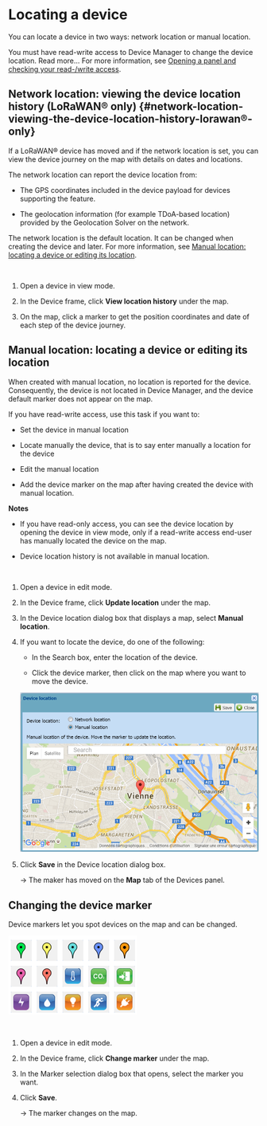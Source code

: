 
# Locating a device

You can locate a device in two ways: network location or manual
location.

You must have read-write access to Device Manager to change the device
location. Read more\... For more information, see [Opening a panel and
checking your read-/write
access](../use-interface.md#opening-a-panel-and-checking-your-read-write-access).

## Network location: viewing the device location history (LoRaWAN® only) {#network-location-viewing-the-device-location-history-lorawan®-only}

If a LoRaWAN® device has moved and if the network location is set, you
can view the device journey on the map with details on dates and
locations.

The network location can report the device location from:

- The GPS coordinates included in the device payload for devices
  supporting the feature.

- The geolocation information (for example TDoA-based location) provided
  by the Geolocation Solver on the network.

The network location is the default location. It can be changed when
creating the device and later. For more information, see [Manual
location: locating a device or editing its
location](#manual-location-locating-a-device-or-editing-its-location).

 

1.  Open a device in view mode.

2.  In the Device frame, click **View location history** under the map.

3.  On the map, click a marker to get the position coordinates and date
    of each step of the device journey.

## Manual location: locating a device or editing its location

When created with manual location, no location is reported for the
device. Consequently, the device is not located in Device Manager, and
the device default marker does not appear on the map.

If you have read-write access, use this task if you want to:

- Set the device in manual location

- Locate manually the device, that is to say enter manually a location
  for the device

- Edit the manual location

- Add the device marker on the map after having created the device with
  manual location.

**Notes**

- If you have read-only access, you can see the device location by
  opening the device in view mode, only if a read-write access end-user
  has manually located the device on the map.

- Device location history is not available in manual location.

 

1.  Open a device in edit mode.

2.  In the Device frame, click **Update location** under the map.

3.  In the Device location dialog box that displays a map, select
    **Manual location**.

4.  If you want to locate the device, do one of the following:

    - In the Search box, enter the location of the device.

    - Click the device marker, then click on the map where you want to
      move the device.

    ![](./_images/manual-location-locating-a.png)

5.  Click **Save** in the Device location dialog box.

    -\> The maker has moved on the **Map** tab of the Devices panel.

## Changing the device marker

Device markers let you spot devices on the map and can be changed.

![](./../_images/changing-the-device-marker.png)

 

1.  Open a device in edit mode.

2.  In the Device frame, click **Change marker** under the map.

3.  In the Marker selection dialog box that opens, select the marker you
    want.

4.  Click **Save**.

    -\> The marker changes on the map.
